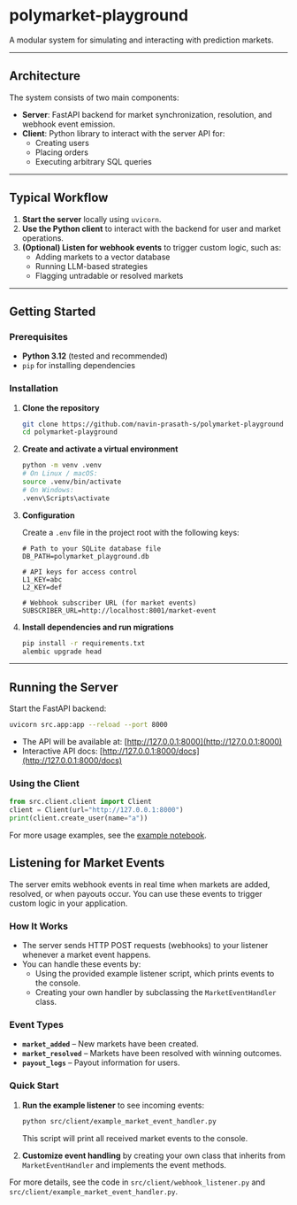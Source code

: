 # polymarket-playground

A modular system for simulating and interacting with prediction markets.

---

## Architecture

The system consists of two main components:

- **Server**: FastAPI backend for market synchronization, resolution, and webhook event emission.
- **Client**: Python library to interact with the server API for:
  - Creating users
  - Placing orders
  - Executing arbitrary SQL queries

---

## Typical Workflow

1. **Start the server** locally using `uvicorn`.
2. **Use the Python client** to interact with the backend for user and market operations.
3. **(Optional) Listen for webhook events** to trigger custom logic, such as:
   - Adding markets to a vector database
   - Running LLM-based strategies
   - Flagging untradable or resolved markets

---

## Getting Started

### Prerequisites

- **Python 3.12** (tested and recommended)
- `pip` for installing dependencies

### Installation

1. **Clone the repository**
    ```bash
    git clone https://github.com/navin-prasath-s/polymarket-playground
    cd polymarket-playground
    ```

2. **Create and activate a virtual environment**
    ```bash
    python -m venv .venv
    # On Linux / macOS:
    source .venv/bin/activate
    # On Windows:
    .venv\Scripts\activate
    ```

3. **Configuration**

    Create a `.env` file in the project root with the following keys:
    ```
    # Path to your SQLite database file
    DB_PATH=polymarket_playground.db

    # API keys for access control
    L1_KEY=abc
    L2_KEY=def

    # Webhook subscriber URL (for market events)
    SUBSCRIBER_URL=http://localhost:8001/market-event
    ```

4. **Install dependencies and run migrations**
    ```bash
    pip install -r requirements.txt
    alembic upgrade head
    ```
   
---

## Running the Server

Start the FastAPI backend:
```bash
uvicorn src.app:app --reload --port 8000
```
- The API will be available at: [http://127.0.0.1:8000](http://127.0.0.1:8000)
- Interactive API docs: [http://127.0.0.1:8000/docs](http://127.0.0.1:8000/docs)

### Using the Client

```python
from src.client.client import Client
client = Client(url="http://127.0.0.1:8000")
print(client.create_user(name="a"))
```
For more usage examples, see the [example notebook](`src/client/examples.ipynb`).


## Listening for Market Events

The server emits webhook events in real time when markets are added, resolved, or when payouts occur. You can use these events to trigger custom logic in your application.

### How It Works

- The server sends HTTP POST requests (webhooks) to your listener whenever a market event happens.
- You can handle these events by:
  - Using the provided example listener script, which prints events to the console.
  - Creating your own handler by subclassing the `MarketEventHandler` class.

### Event Types

- **`market_added`** – New markets have been created.
- **`market_resolved`** – Markets have been resolved with winning outcomes.
- **`payout_logs`** – Payout information for users.

### Quick Start

1. **Run the example listener** to see incoming events:
    ```bash
    python src/client/example_market_event_handler.py
    ```
    This script will print all received market events to the console.

2. **Customize event handling** by creating your own class that inherits from `MarketEventHandler` and implements the event methods.

For more details, see the code in `src/client/webhook_listener.py` and `src/client/example_market_event_handler.py`.